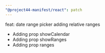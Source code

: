 ```yaml
---
"@project44-manifest/react": patch
---
```


feat: date range picker adding relative ranges

- Adding prop showCalendar
- Adding prop showRanges
- Adding prop ranges

